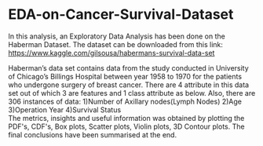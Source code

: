 # EDA-on-Cancer-Survival-Dataset
In this analysis, an Exploratory Data Analysis has been done on the Haberman Dataset.
The dataset can be downloaded from this link: https://www.kaggle.com/gilsousa/habermans-survival-data-set  

Haberman’s data set contains data from the study conducted in University of Chicago’s Billings Hospital between year 1958 to 1970 for the patients who undergone surgery of breast cancer. There are 4 attribute in this data set out of which 3 are features and 1 class attribute as below. Also, there are 306 instances of data: 1)Number of Axillary nodes(Lymph Nodes) 
2)Age 
3)Operation Year 
4)Survival Status  
The metrics, insights and useful information was obtained by plotting the PDF's, CDF's, Box plots, Scatter plots, Violin plots, 3D Contour plots. The final conclusions have been summarised at the end.
